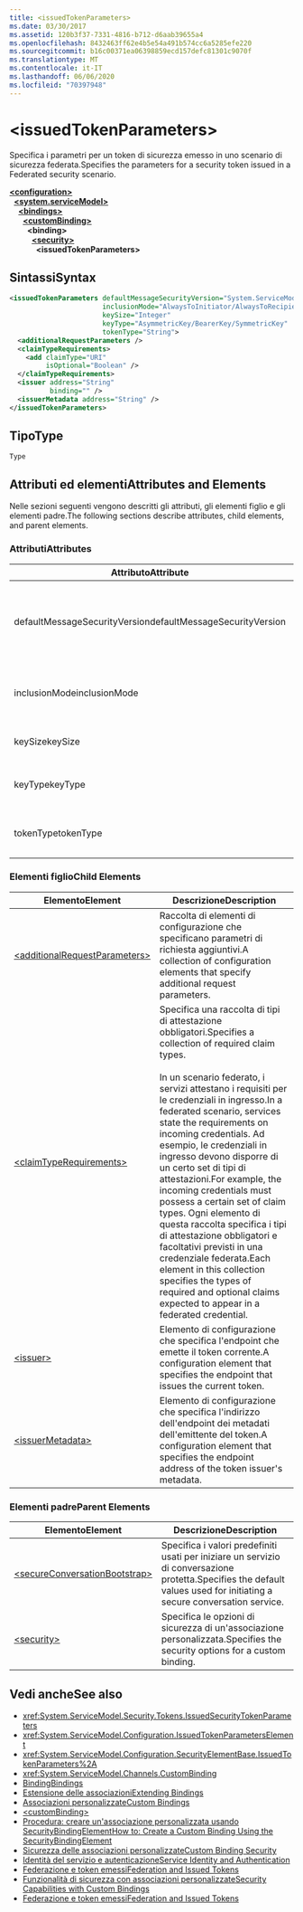 ```yaml
---
title: <issuedTokenParameters>
ms.date: 03/30/2017
ms.assetid: 120b3f37-7331-4816-b712-d6aab39655a4
ms.openlocfilehash: 8432463ff62e4b5e54a491b574cc6a5285efe220
ms.sourcegitcommit: b16c00371ea06398859ecd157defc81301c9070f
ms.translationtype: MT
ms.contentlocale: it-IT
ms.lasthandoff: 06/06/2020
ms.locfileid: "70397948"
---
```

# \<issuedTokenParameters>
<span data-ttu-id="fce3c-101">Specifica i parametri per un token di sicurezza emesso in uno scenario di sicurezza federata.</span><span class="sxs-lookup"><span data-stu-id="fce3c-101">Specifies the parameters for a security token issued in a Federated security scenario.</span></span>  
  
[**\<configuration>**](../configuration-element.md)\
&nbsp;&nbsp;[**\<system.serviceModel>**](system-servicemodel.md)\
&nbsp;&nbsp;&nbsp;&nbsp;[**\<bindings>**](bindings.md)\
&nbsp;&nbsp;&nbsp;&nbsp;&nbsp;&nbsp;[**\<customBinding>**](custombinding.md)\
&nbsp;&nbsp;&nbsp;&nbsp;&nbsp;&nbsp;&nbsp;&nbsp;**\<binding>**\
&nbsp;&nbsp;&nbsp;&nbsp;&nbsp;&nbsp;&nbsp;&nbsp;&nbsp;&nbsp;[**\<security>**](security-of-custombinding.md)\
&nbsp;&nbsp;&nbsp;&nbsp;&nbsp;&nbsp;&nbsp;&nbsp;&nbsp;&nbsp;&nbsp;&nbsp;**\<issuedTokenParameters>**  
  
## <a name="syntax"></a><span data-ttu-id="fce3c-102">Sintassi</span><span class="sxs-lookup"><span data-stu-id="fce3c-102">Syntax</span></span>  
  
```xml  
<issuedTokenParameters defaultMessageSecurityVersion="System.ServiceModel.MessageSecurityVersion"
                       inclusionMode="AlwaysToInitiator/AlwaysToRecipient/Never/Once"
                       keySize="Integer"
                       keyType="AsymmetricKey/BearerKey/SymmetricKey"
                       tokenType="String">
  <additionalRequestParameters />
  <claimTypeRequirements>
    <add claimType="URI"
         isOptional="Boolean" />
  </claimTypeRequirements>
  <issuer address="String"
          binding="" />
  <issuerMetadata address="String" />
</issuedTokenParameters>
```  
  
## <a name="type"></a><span data-ttu-id="fce3c-103">Tipo</span><span class="sxs-lookup"><span data-stu-id="fce3c-103">Type</span></span>  
 `Type`  
  
## <a name="attributes-and-elements"></a><span data-ttu-id="fce3c-104">Attributi ed elementi</span><span class="sxs-lookup"><span data-stu-id="fce3c-104">Attributes and Elements</span></span>  
 <span data-ttu-id="fce3c-105">Nelle sezioni seguenti vengono descritti gli attributi, gli elementi figlio e gli elementi padre.</span><span class="sxs-lookup"><span data-stu-id="fce3c-105">The following sections describe attributes, child elements, and parent elements.</span></span>  
  
### <a name="attributes"></a><span data-ttu-id="fce3c-106">Attributi</span><span class="sxs-lookup"><span data-stu-id="fce3c-106">Attributes</span></span>  
  
|<span data-ttu-id="fce3c-107">Attributo</span><span class="sxs-lookup"><span data-stu-id="fce3c-107">Attribute</span></span>|<span data-ttu-id="fce3c-108">Descrizione</span><span class="sxs-lookup"><span data-stu-id="fce3c-108">Description</span></span>|  
|---------------|-----------------|  
|<span data-ttu-id="fce3c-109">defaultMessageSecurityVersion</span><span class="sxs-lookup"><span data-stu-id="fce3c-109">defaultMessageSecurityVersion</span></span>|<span data-ttu-id="fce3c-110">Specifica le versioni delle specifiche di sicurezza (WS-Security, WS-Trust, WS-Secure Conversation e WS-Security Policy) che devono essere supportate dall'associazione.</span><span class="sxs-lookup"><span data-stu-id="fce3c-110">Specifies the versions of the security specifications, (WS-Security, WS-Trust, WS-Secure Conversation and WS-Security Policy) that must be supported by the binding.</span></span> <span data-ttu-id="fce3c-111">Questo valore è di tipo <xref:System.ServiceModel.MessageSecurityVersion>.</span><span class="sxs-lookup"><span data-stu-id="fce3c-111">This value is of type <xref:System.ServiceModel.MessageSecurityVersion>.</span></span>|  
|<span data-ttu-id="fce3c-112">inclusionMode</span><span class="sxs-lookup"><span data-stu-id="fce3c-112">inclusionMode</span></span>|<span data-ttu-id="fce3c-113">Specifica i requisiti di inclusione del token.</span><span class="sxs-lookup"><span data-stu-id="fce3c-113">Specifies the token inclusion requirements.</span></span> <span data-ttu-id="fce3c-114">L'attributo è di tipo <xref:System.ServiceModel.Security.Tokens.SecurityTokenInclusionMode>.</span><span class="sxs-lookup"><span data-stu-id="fce3c-114">This attribute is of type <xref:System.ServiceModel.Security.Tokens.SecurityTokenInclusionMode>.</span></span>|  
|<span data-ttu-id="fce3c-115">keySize</span><span class="sxs-lookup"><span data-stu-id="fce3c-115">keySize</span></span>|<span data-ttu-id="fce3c-116">Valore intero che specifica le dimensioni di chiave del token.</span><span class="sxs-lookup"><span data-stu-id="fce3c-116">An integer that specifies the token key size.</span></span> <span data-ttu-id="fce3c-117">Il valore predefinito è 256.</span><span class="sxs-lookup"><span data-stu-id="fce3c-117">The default value is 256.</span></span>|  
|<span data-ttu-id="fce3c-118">keyType</span><span class="sxs-lookup"><span data-stu-id="fce3c-118">keyType</span></span>|<span data-ttu-id="fce3c-119">Valore valido di <xref:System.IdentityModel.Tokens.SecurityKeyType> che specifica il tipo di chiave.</span><span class="sxs-lookup"><span data-stu-id="fce3c-119">A valid value of <xref:System.IdentityModel.Tokens.SecurityKeyType> that specifies the key type.</span></span> <span data-ttu-id="fce3c-120">Il valore predefinito è `SymmetricKey`.</span><span class="sxs-lookup"><span data-stu-id="fce3c-120">The default is `SymmetricKey`.</span></span>|  
|<span data-ttu-id="fce3c-121">tokenType</span><span class="sxs-lookup"><span data-stu-id="fce3c-121">tokenType</span></span>|<span data-ttu-id="fce3c-122">Stringa che specifica il tipo di token.</span><span class="sxs-lookup"><span data-stu-id="fce3c-122">A string that specifies the token type.</span></span> <span data-ttu-id="fce3c-123">Il valore predefinito è http://docs.oasis-open.org/wss/oasis-wss-saml-token-profile-1.1#SAML.</span><span class="sxs-lookup"><span data-stu-id="fce3c-123">The default is "http://docs.oasis-open.org/wss/oasis-wss-saml-token-profile-1.1#SAML".</span></span>|  
  
### <a name="child-elements"></a><span data-ttu-id="fce3c-124">Elementi figlio</span><span class="sxs-lookup"><span data-stu-id="fce3c-124">Child Elements</span></span>  
  
|<span data-ttu-id="fce3c-125">Elemento</span><span class="sxs-lookup"><span data-stu-id="fce3c-125">Element</span></span>|<span data-ttu-id="fce3c-126">Descrizione</span><span class="sxs-lookup"><span data-stu-id="fce3c-126">Description</span></span>|  
|-------------|-----------------|  
|[\<additionalRequestParameters>](additionalrequestparameters-element.md)|<span data-ttu-id="fce3c-127">Raccolta di elementi di configurazione che specificano parametri di richiesta aggiuntivi.</span><span class="sxs-lookup"><span data-stu-id="fce3c-127">A collection of configuration elements that specify additional request parameters.</span></span>|  
|[\<claimTypeRequirements>](claimtyperequirements-element.md)|<span data-ttu-id="fce3c-128">Specifica una raccolta di tipi di attestazione obbligatori.</span><span class="sxs-lookup"><span data-stu-id="fce3c-128">Specifies a collection of required claim types.</span></span><br /><br /> <span data-ttu-id="fce3c-129">In un scenario federato, i servizi attestano i requisiti per le credenziali in ingresso.</span><span class="sxs-lookup"><span data-stu-id="fce3c-129">In a federated scenario, services state the requirements on incoming credentials.</span></span> <span data-ttu-id="fce3c-130">Ad esempio, le credenziali in ingresso devono disporre di un certo set di tipi di attestazioni.</span><span class="sxs-lookup"><span data-stu-id="fce3c-130">For example, the incoming credentials must possess a certain set of claim types.</span></span> <span data-ttu-id="fce3c-131">Ogni elemento di questa raccolta specifica i tipi di attestazione obbligatori e facoltativi previsti in una credenziale federata.</span><span class="sxs-lookup"><span data-stu-id="fce3c-131">Each element in this collection specifies the types of required and optional claims expected to appear in a federated credential.</span></span>|  
|[\<issuer>](issuer-of-issuedtokenparameters.md)|<span data-ttu-id="fce3c-132">Elemento di configurazione che specifica l'endpoint che emette il token corrente.</span><span class="sxs-lookup"><span data-stu-id="fce3c-132">A configuration element that specifies the endpoint that issues the current token.</span></span>|  
|[\<issuerMetadata>](issuermetadata-of-issuedtokenparameters.md)|<span data-ttu-id="fce3c-133">Elemento di configurazione che specifica l'indirizzo dell'endpoint dei metadati dell'emittente del token.</span><span class="sxs-lookup"><span data-stu-id="fce3c-133">A configuration element that specifies the endpoint address of the token issuer's metadata.</span></span>|  
  
### <a name="parent-elements"></a><span data-ttu-id="fce3c-134">Elementi padre</span><span class="sxs-lookup"><span data-stu-id="fce3c-134">Parent Elements</span></span>  
  
|<span data-ttu-id="fce3c-135">Elemento</span><span class="sxs-lookup"><span data-stu-id="fce3c-135">Element</span></span>|<span data-ttu-id="fce3c-136">Descrizione</span><span class="sxs-lookup"><span data-stu-id="fce3c-136">Description</span></span>|  
|-------------|-----------------|  
|[\<secureConversationBootstrap>](secureconversationbootstrap.md)|<span data-ttu-id="fce3c-137">Specifica i valori predefiniti usati per iniziare un servizio di conversazione protetta.</span><span class="sxs-lookup"><span data-stu-id="fce3c-137">Specifies the default values used for initiating a secure conversation service.</span></span>|  
|[\<security>](security-of-custombinding.md)|<span data-ttu-id="fce3c-138">Specifica le opzioni di sicurezza di un'associazione personalizzata.</span><span class="sxs-lookup"><span data-stu-id="fce3c-138">Specifies the security options for a custom binding.</span></span>|  
  
## <a name="see-also"></a><span data-ttu-id="fce3c-139">Vedi anche</span><span class="sxs-lookup"><span data-stu-id="fce3c-139">See also</span></span>

- <xref:System.ServiceModel.Security.Tokens.IssuedSecurityTokenParameters>
- <xref:System.ServiceModel.Configuration.IssuedTokenParametersElement>
- <xref:System.ServiceModel.Configuration.SecurityElementBase.IssuedTokenParameters%2A>
- <xref:System.ServiceModel.Channels.CustomBinding>
- [<span data-ttu-id="fce3c-140">Binding</span><span class="sxs-lookup"><span data-stu-id="fce3c-140">Bindings</span></span>](../../../wcf/bindings.md)
- [<span data-ttu-id="fce3c-141">Estensione delle associazioni</span><span class="sxs-lookup"><span data-stu-id="fce3c-141">Extending Bindings</span></span>](../../../wcf/extending/extending-bindings.md)
- [<span data-ttu-id="fce3c-142">Associazioni personalizzate</span><span class="sxs-lookup"><span data-stu-id="fce3c-142">Custom Bindings</span></span>](../../../wcf/extending/custom-bindings.md)
- [\<customBinding>](custombinding.md)
- [<span data-ttu-id="fce3c-143">Procedura: creare un'associazione personalizzata usando SecurityBindingElement</span><span class="sxs-lookup"><span data-stu-id="fce3c-143">How to: Create a Custom Binding Using the SecurityBindingElement</span></span>](../../../wcf/feature-details/how-to-create-a-custom-binding-using-the-securitybindingelement.md)
- [<span data-ttu-id="fce3c-144">Sicurezza delle associazioni personalizzate</span><span class="sxs-lookup"><span data-stu-id="fce3c-144">Custom Binding Security</span></span>](../../../wcf/samples/custom-binding-security.md)
- [<span data-ttu-id="fce3c-145">Identità del servizio e autenticazione</span><span class="sxs-lookup"><span data-stu-id="fce3c-145">Service Identity and Authentication</span></span>](../../../wcf/feature-details/service-identity-and-authentication.md)
- [<span data-ttu-id="fce3c-146">Federazione e token emessi</span><span class="sxs-lookup"><span data-stu-id="fce3c-146">Federation and Issued Tokens</span></span>](../../../wcf/feature-details/federation-and-issued-tokens.md)
- [<span data-ttu-id="fce3c-147">Funzionalità di sicurezza con associazioni personalizzate</span><span class="sxs-lookup"><span data-stu-id="fce3c-147">Security Capabilities with Custom Bindings</span></span>](../../../wcf/feature-details/security-capabilities-with-custom-bindings.md)
- [<span data-ttu-id="fce3c-148">Federazione e token emessi</span><span class="sxs-lookup"><span data-stu-id="fce3c-148">Federation and Issued Tokens</span></span>](../../../wcf/feature-details/federation-and-issued-tokens.md)
